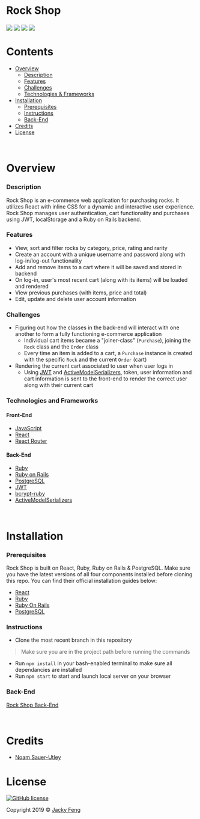 # Rock Shop
<p>
  <img align="center" src="https://img.shields.io/badge/PostgreSQL-12.1-336791">
  <img align="center" src="https://img.shields.io/badge/React-16.12.0-61DAFB">
  <img align="center" src="https://img.shields.io/badge/Ruby-2.6.1-CC342D">
  <img align="center" src="https://img.shields.io/badge/Ruby%20On%20Rails-6.0.1-cc0600">
</p>

# Contents
- [Overview](#overview)
  - [Description](#description)
  - [Features](#features)
  - [Challenges](#challenges)
  - [Technologies & Frameworks](#technologies-and-frameworks)
- [Installation](#installation)
    - [Prerequisites](#prerequisites)
    - [Instructions](#instructions)
    - [Back-End](#back-end-1)
- [Credits](#credits)
- [License](#license)

&nbsp;

# Overview
  ### Description
  Rock Shop is an e-commerce web application for purchasing rocks. It utilizes React with inline CSS for a dynamic and interactive user experience. Rock Shop manages user authentication, cart functionality and purchases using JWT, localStorage and a Ruby on Rails backend.
  
  ### Features
  - View, sort and filter rocks by category, price, rating and rarity 
  - Create an account with a unique username and password along with log-in/log-out functionality
  - Add and remove items to a cart where it will be saved and stored in backend
  - On log-in, user's most recent cart (along with its items) will be loaded and rendered
  - View previous purchases (with items, price and total)
  - Edit, update and delete user account information 
  
  ### Challenges
  - Figuring out how the classes in the back-end will interact with one another to form a fully functioning e-commerce application 
    - Individual cart items became a "joiner-class" (`Purchase`), joining the `Rock` class and the `Order` class
    - Every time an item is added to a cart, a `Purchase` instance is created with the specific `Rock` and the current `Order` (cart)
  - Rendering the current cart associated to user when user logs in
    - Using [JWT](https://www.jwt.io/) and [ActiveModelSerializers](https://github.com/rails-api/active_model_serializers), token, user information and cart information is sent to the front-end to render the correct user along with their current cart
    
  ### Technologies and Frameworks
  #### Front-End
  - [JavaScript](https://developer.mozilla.org/en-US/docs/Web/JavaScript)
  - [React](https://reactjs.org/)
  - [React Router](https://reacttraining.com/react-router/)
  
  #### Back-End
  - [Ruby](https://www.ruby-lang.org/en/)
  - [Ruby on Rails](https://www.rubyonrails.org/)
  - [PostgreSQL](https://www.postgresql.org/)
  - [JWT](https://www.jwt.io/)
  - [bcrypt-ruby](https://github.com/codahale/bcrypt-ruby)
  - [ActiveModelSerializers](https://github.com/rails-api/active_model_serializers)

&nbsp;
 
# Installation
  ### Prerequisites
  Rock Shop is built on React, Ruby, Ruby on Rails & PostgreSQL. Make sure you have the latest versions of all four components installed before cloning this repo. You can find their official installation guides below:
  - [React](https://reactjs.org/docs/getting-started.html)
  - [Ruby](https://www.ruby-lang.org/en/documentation/installation/)
  - [Ruby On Rails](https://guides.rubyonrails.org/v5.0/getting_started.html)
  - [PostgreSQL](https://www.postgresqltutorial.com/)
  
  ### Instructions
  - Clone the most recent branch in this repository
  > Make sure you are in the project path before running the commands
  - Run `npm install` in your bash-enabled terminal to make sure all dependancies are installed
  - Run `npm start` to start and launch local server on your browser
  
  ### Back-End
  [Rock Shop Back-End](https://github.com/jfeng530/rock-store-backend)

&nbsp;

# Credits
  - [Noam Sauer-Utley](https://github.com/noamsauerutley)

# License
<a href="https://github.com/jfeng530/rock-shop-frontend/blob/master/LICENSE"><img alt="GitHub license" src="https://img.shields.io/github/license/jfeng530/rock-shop-frontend?color=blue"></a>

Copyright 2019 © [Jacky Feng](https://github.com/jfeng530)
